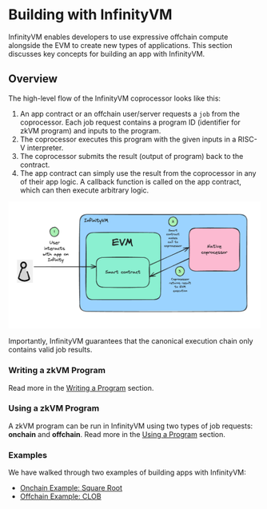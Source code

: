 # Building with InfinityVM

 InfinityVM enables developers to use expressive offchain compute alongside the EVM to create new types of applications. This section discusses key concepts for building an app with InfinityVM.

## Overview

The high-level flow of the InfinityVM coprocessor looks like this:

1. An app contract or an offchain user/server requests a `job` from the coprocessor. Each job request contains a program ID (identifier for zkVM program) and inputs to the program.
2. The coprocessor executes this program with the given inputs in a RISC-V interpreter.
3. The coprocessor submits the result (output of program) back to the contract.
4. The app contract can simply use the result from the coprocessor in any of their app logic. A callback function is called on the app contract, which can then execute arbitrary logic.

![coprocessor flow](../assets/coprocessor-overview.png)

Importantly, InfinityVM guarantees that the canonical execution chain only contains valid job results.

### Writing a zkVM Program

Read more in the [Writing a Program](./writing-program.md) section.

### Using a zkVM Program

A zkVM program can be run in InfinityVM using two types of job requests: **onchain** and **offchain**. Read more in the [Using a Program](./using-program.md) section.

### Examples

We have walked through two examples of building apps with InfinityVM:
- [<u>Onchain Example: Square Root</u>](./square-root.md)
- [<u>Offchain Example: CLOB</u>](./clob.md)
